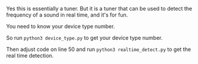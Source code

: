 Yes this is essentially a tuner. But it is a tuner that can be used to detect the frequency of a sound in real time, and it's for fun.

You need to know your device type number.

So run `python3 device_type.py` to get your device type number.

Then adjust code on line 50 and run `python3 realtime_detect.py` to get the real time detection.